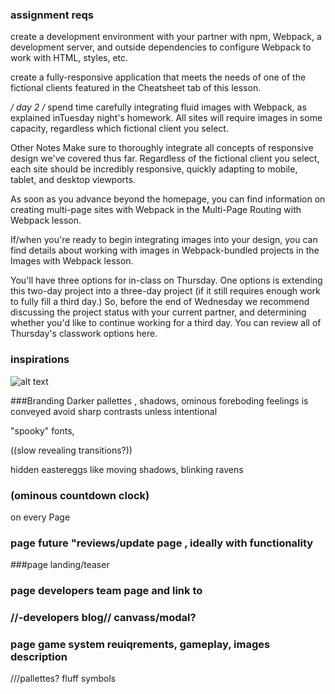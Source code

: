### assignment reqs
create a development environment with your partner with npm, Webpack, a development server, and outside dependencies to configure Webpack to work with HTML, styles, etc.

create a fully-responsive application that meets the needs of one of the fictional clients featured in the Cheatsheet tab of this lesson.



*/ day 2 /*
spend time carefully integrating fluid images with Webpack, as explained inTuesday night's homework. All sites will require images in some capacity, regardless which fictional client you select.

Other Notes
Make sure to thoroughly integrate all concepts of responsive design we've covered thus far. Regardless of the fictional client you select, each site should be incredibly responsive, quickly adapting to mobile, tablet, and desktop viewports.

As soon as you advance beyond the homepage, you can find information on creating multi-page sites with Webpack in the Multi-Page Routing with Webpack lesson.

If/when you're ready to begin integrating images into your design, you can find details about working with images in Webpack-bundled projects in the Images with Webpack lesson.

You'll have three options for in-class on Thursday. One options is extending this two-day project into a three-day project (if it still requires enough work to fully fill a third day.) So, before the end of Wednesday we recommend discussing the project status with your current partner, and determining whether you'd like to continue working for a third day. You can review all of Thursday's classwork options here.



### inspirations
![alt text]("img/images-1.jpg"images10)


###Branding
 Darker pallettes , shadows, ominous foreboding feelings is conveyed
 avoid sharp contrasts unless intentional

 "spooky" fonts,

 ((slow revealing transitions?))

 hidden eastereggs  like moving shadows, blinking ravens

### (ominous countdown clock)
  on every Page

### page future "reviews/update page , ideally with functionality

###page landing/teaser

### page developers team page and link to
### //-developers blog// canvass/modal?
### page game system reuiqrements, gameplay, images description

 ///pallettes?
fluff symbols
